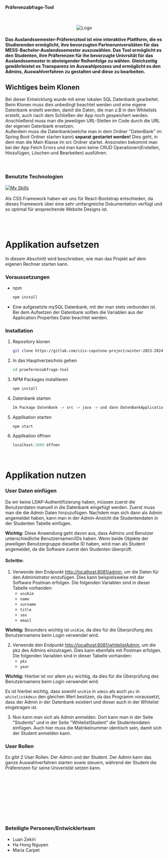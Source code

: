 **Präferenzabfrage-Tool**
<br>
<br>
<br>


<!--Logo--->
<div align="center">
    <img class="logo" src="./public/WiSo-Button.ico" alt="Logo">
  </a>
</div>

 <h4>Das Auslandssemester-Präferenztool ist eine interaktive Plattform, die es Studierenden ermöglicht, ihre bevorzugten Partneruniversitäten für das MESS-Bachelor-Auslandssemester auszuwählen. Das Tool ermöglicht es den Studenten, ihre Präferenzen für ihe bevorzugte Univrsität für das Auslandssemester in absteigender Reihenfolge zu wählen. Gleichzeitig gewährleistet es Transparenz im Auswahlprozess und ermöglicht es den Admins, Auswahlverfahren zu gestalten und diese zu bearbeiten.</h4>


<h2>Wichtiges beim Klonen</h2>
Bei dieser Entwicklung wurde mit einer lokalen SQL Datenbank gearbeitet. Beim Klonen muss dies unbedingt beachtet werden und eine eigene Datenbank erstellt werden, damit die Daten, die man z.B in den Whitelists erstellt, auch nach dem Schließen der App noch gespeichert werden. Anschließend muss man die jeweiligen URL-Stellen im Code durch die URL der eigenen Datenbank ersetzen.
<br>
Außerdem muss die Datenbank(welche man in dem Ordner "DatenBank" im Spring Boot Ordner starten kann) <strong>separat gestartet werden!</strong> Dies geht, in dem man die Main Klasse im src Ordner startet. 
Ansonsten bekommt man bei der App Fetch Errors und man kann keine CRUD Operationen(Erstellen, Hinzufügen, Löschen und Bearbeiten) ausführen.

<br>
<br>
<br>

### Benutzte Technologien
[![My Skills](https://skillicons.dev/icons?i=html,css,js,react,java,spring)](https://skillicons.dev)<br>
<br>
Als CSS Framework haben wir uns für React-Bootstrap entschieden, da dieses Framework über eine sehr umfangreiche Dokumentation verfügt und so optimal für ansprechende Website Designs ist.

<br>
<br>
<!-- GETTING STARTED -->
<h1>Applikation aufsetzen</h1>

In diesem Abschnitt wird beschrieben, wie man das Projekt auf dem eigenen Rechner starten kann.

### Voraussetzungen

* npm
  ```sh
  npm install 

* Eine aufgesetzte mySQL Datenbank, mit der man stets verbunden ist. Bei dem Aufsetzen der Datenbank sollten die Variablen aus der Application.Properties Datei beachtet werden.


### Installation

1. Repository klonen
   ```sh
   git clone https://gitlab.com/ciis-capstone-project/winter-2023-2024/team-03 praeferenzabfrage-tool.git
   ```
2. In das Hauptverzeichnis gehen
   ```sh
   cd praeferenzabfrage-tool
   ```
   
3. NPM Packages installieren
   ```sh
   npm install

5. Datenbank starten
   ```js
   Im Package DatenBank -> src -> java -> und dann DatenBankApplication.java starten
   ```
4. Applikation starten
   ```js
   npm start
   ```
5. Applikation öffnen
   ```js
   localhost:3000 öffnen
   ```
<br>


<h1>Applikation nutzen</h1>

### User Daten einfügen

Da wir keine LDAP-Authentifizierung haben, müssen zuerst die Benutzerdaten manuell in die Datenbank eingefügt werden. Zuerst muss man die die Admin Daten hinzuzufügen. Nachdem man sich dann als Admin angemeldet haben, kann man in der Admin-Ansicht die Studentendaten in der Studenten Tabelle einfügen.

**Wichtig:** Diese Anwendung geht davon aus, dass Admins und Benutzer unterschiedliche Benutzernamen/IDs haben. Wenn beide Objekte der jeweiligen Benutzergruppe dieselbe ID haben, wird man als Student angemeldet, da die Software zuerst den Studenten überprüft.

#### Schritte:

1. Verwende den Endpunkt [http://localhost:8081/admin](http://localhost:8081/admin), um die Daten für den Administrator einzufügen. Dies kann beispielsweise mit der Software Postman erfolgen. Die folgenden Variablen sind in dieser Tabelle vorhanden:
   - `uniKim`
   - `name`
   - `surname`
   - `title`
   - `sex`
   - `email`

**Wichtig:** Besonders wichtig ist `uniKim`, da dies für die Überprüfung des Benutzernamens beim Login verwendet wird.

2. Verwende den Endpunkt [http://localhost:8081/whitelistAdmin](http://localhost:8081/whitelistAdmin), um die pkz des Admins einzutragen. Dies kann ebenfalls mit Postman erfolgen. Die folgenden Variablen sind in dieser Tabelle vorhanden:
   - `pkz`
   - `year`

**Wichtig:** Hierbei ist vor allem `pkz` wichtig, da dies für die Überprüfung des Benutzernamens beim Login verwendet wird.

Es ist hierbei wichtig, dass sowohl `uniKim` in `admin` als auch `pkz` in `whitelistAdmin` den gleichen Wert besitzen, da das Programm voraussetzt, dass der Admin in der Datenbank existiert und dieser auch in der Whitelist eingetragen ist.

3. Nun kann man sich als Admin anmelden. Dort kann man in der Seite "Students" und in der Seite "WhitelistStudent" die Studentendaten einfügen. Auch hier muss die Matrikelnummer identisch sein, damit sich der Student anmelden kann.

### User Rollen

Es gibt 2 User Rollen: Der Admin und der Student. Der Admin kann das ganze Auswahlverfahren starten sowie steuern, während der Student die Präferenzen für seine Univeristät setzen kann.

<br>
<br>
<br>
<br>



<br>
<br>
<br>
<br>

### Beteiligte Personen/Entwicklerteam
* Luan Zekiri
* Ha Hong Nguyen
* Maria Carpet
<br>
<brS>

